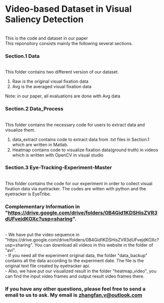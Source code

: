 # Video-based Dataset in Visual Saliency Detection

</br>
This is the code and dataset in our paper
</br>
This reponsitory consists mainly the following several sections.

### Section.1 Data
</br>
This folder contains two different version of our dataset.

1. Raw is the original visual fixation data
2. Avg is the averaged visual fixation data

Note: in our paper, all evaluations are done with Avg data
### Section.2 Data_Process
</br>
This folder contains the necessary code for users to extract data and visualize them.

1. data_extract contains code to extract data from .txt files in Section.1 which are written in Matlab.
2. Heatmap contains code to visualize fixation data(ground truth) in videos which is written with OpenCV in visual studio

### Section.3 Eye-Tracking-Experiment-Master
</br>
This folder contains the code for our experiment in order to collect visual fixation data via eyetracker. The codes are witten with python and the eyetracker is EyeTribe.

### Complementary Information in  "https://drive.google.com/drive/folders/0B4Gid1KDSHisZVR3dUFvejdKOXc?usp=sharing".
</br>
- We have put the video sequence in "https://drive.google.com/drive/folders/0B4Gid1KDSHisZVR3dUFvejdKOXc?usp=sharing".
You can download all videos in this website in the folder of "avi".
</br>
- If you need all the experiment original data, the folder "data_backup" contains all the data according to the experiment date. The file is the original text file created by eyetracker api.
</br>
- Also, we have put our visualized result in the folder "heatmap_video", you can find the input video frames and output result video frames there.
</br>

### If you have any other questions, please feel free to send a email to us to ask. My email is zhangfan.v@outlook.com




